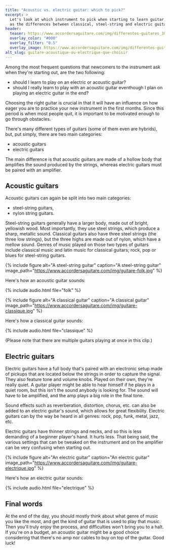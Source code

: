 ```yaml
---
title: "Acoustic vs. electric guitar: which to pick?"
excerpt: >
  Let's look at which instrument to pick when starting to learn guitar, as well 
  as the differences between classical, steel-string and electric guitars.
header:
  teaser: https://www.accordersaguitare.com/img/differentes-guitares_300.jpg
  overlay_color: "#000"
  overlay_filter: "0.5"
  overlay_image: https://www.accordersaguitare.com/img/differentes-guitares.jpg
alt_slug: guitare-acoustique-ou-electrique-que-choisir
---
```


Among the most frequent questions that newcomers to the instrument ask when 
they're starting out, are the two following:

- should I learn to play on an electric or acoustic guitar?
- should I really learn to play with an acoustic guitar eventhough I plan on 
playing an electric guitar in the end?

Choosing the right guitar is crucial in that it will have an influence on how 
eager you are to practice your new instrument in the first months. Since this 
period is when most people quit, it is important to be motivated enough to go 
through obstacles.

There's many different types of guitars (some of them even are hybrids), but, 
put simply, there are two main categories:

- acoustic guitars
- electric guitars

The main difference is that acoustic guitars are made of a hollow body that 
amplifies the sound produced by the strings, whereas electric guitars must be 
paired with an amplifier.

## Acoustic guitars

Acoustic guitars can again be split into two main categories:

- steel-string guitars,
- nylon string guitars.

Steel-string guitars generally have a larger body, made out of bright, 
yellowish wood. Most importantly, they use steel strings, which produce a 
sharp, metallic sound. Classical guitars also have three steel strings (the 
three low strings), but the three highs are made out of nylon, which have a 
mellow sound. Genres of music played on those two types of guitars include 
classical music and latin music for classical guitars; rock, pop or blues for 
steel-string guitars.

{% include figure alt="A steel-string guitar" caption="A steel-string guitar" 
image_path="https://www.accordersaguitare.com/img/guitare-folk.jpg" %}

Here's how an acoustic guitar sounds:

{% include audio.html file="folk" %}

{% include figure alt="A classical guitar" caption="A classical guitar"
image_path="https://www.accordersaguitare.com/img/guitare-classique.jpg" %}

Here's how a classical guitar sounds:

{% include audio.html file="classique" %}

(Please note that there are multiple guitars playing at once in this clip.)

## Electric guitars

Electric guitars have a full body that's paired with an electronic setup made 
of pickups that are located below the strings in order to capture the signal. 
They also feature tone and volume knobs. Played on their own, they're really 
quiet. A guitar player might be able to hear himself if he plays in a quiet 
room, but this isn't the sound anybody is looking for. The sound will have to 
be amplified, and the amp plays a big role in the final tone.

Sound effects such as reverberation, distortion, chorus, etc. can also be added 
to an electric guitar's sound, which allows for great flexibility. Electric 
guitars can by the way be heard in all genres: rock, pop, funk, metal, jazz, 
etc.

Electric guitars have thinner strings and necks, and so this is less demanding 
of a beginner player's hand. It hurts less. That being said, the various 
settings that can be tweaked on the instrument and on the amplifier can be very 
confusing when starting out.

{% include figure alt="An electric guitar" caption="An electric guitar"
image_path="https://www.accordersaguitare.com/img/guitare-electrique.jpg" %}

Here's how an electric guitar sounds:

{% include audio.html file="electrique" %}

## Final words

At the end of the day, you should mostly think about what genre of music you 
like the most, and get the kind of guitar that is used to play that music. Then 
you'll truly enjoy the process, and difficulties won't bring you to a halt. If 
you're on a budget, an acoustic guitar might be a good choice considering that 
there's no amp nor cables to buy on top of the guitar. Good luck!
